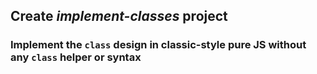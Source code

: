 ## Create *implement-classes* project

### Implement the `class` design in classic-style pure JS without any `class` helper or syntax
